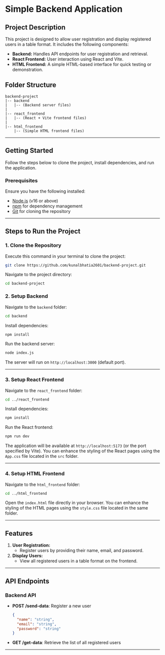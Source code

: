 # Simple Backend Application

## Project Description
This project is designed to allow user registration and display registered users in a table format. It includes the following components:

- **Backend:** Handles API endpoints for user registration and retrieval.
- **React Frontend:** User interaction using React and Vite.
- **HTML Frontend:** A simple HTML-based interface for quick testing or demonstration.

## Folder Structure

```
backend-project
|-- backend
|   |-- (Backend server files)
|
|-- react_frontend
|   |-- (React + Vite frontend files)
|
|-- html_frontend
    |-- (Simple HTML frontend files)
```

---

## Getting Started

Follow the steps below to clone the project, install dependencies, and run the application.

### Prerequisites

Ensure you have the following installed:
- [Node.js](https://nodejs.org/) (v16 or above)
- [npm](https://www.npmjs.com/) for dependency management
- [Git](https://git-scm.com/) for cloning the repository

---

## Steps to Run the Project

### 1. Clone the Repository

Execute this command in your terminal to clone the project:
```bash
git clone https://github.com/kunalbhatia2601/backend-project.git
```

Navigate to the project directory:
```bash
cd backend-project
```

### 2. Setup Backend

Navigate to the `backend` folder:
```bash
cd backend
```

Install dependencies:
```bash
npm install
```

Run the backend server:
```bash
node index.js
```
The server will run on `http://localhost:3000` (default port).

---

### 3. Setup React Frontend

Navigate to the `react_frontend` folder:
```bash
cd ../react_frontend
```

Install dependencies:
```bash
npm install
```

Run the React frontend:
```bash
npm run dev
```
The application will be available at `http://localhost:5173` (or the port specified by Vite).
You can enhance the styling of the React pages using the `App.css` file located in the `src` folder.

---

### 4. Setup HTML Frontend

Navigate to the `html_frontend` folder:
```bash
cd ../html_frontend
```

Open the `index.html` file directly in your browser.
You can enhance the styling of the HTML pages using the `style.css` file located in the same folder.

---

## Features

1. **User Registration:**
   - Register users by providing their name, email, and password.
2. **Display Users:**
   - View all registered users in a table format on the frontend.

---

## API Endpoints

### Backend API

- **POST /send-data**: Register a new user
  ```json
  {
    "name": "string",
    "email": "string",
    "password": "string"
  }
  ```

- **GET /get-data**: Retrieve the list of all registered users

---